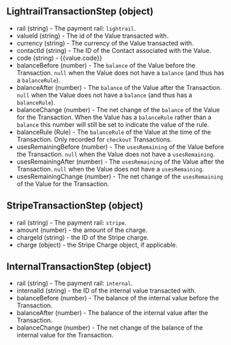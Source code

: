 ## LightrailTransactionStep (object)
+ rail (string) - The payment rail: `lightrail`.
+ valueId (string) - The id of the Value transacted with.
+ currency (string) - The currency of the Value transacted with.
+ contactId (string) - The ID of the Contact associated with the Value.
+ code (string) - {{value.code}}
+ balanceBefore (number) - The `balance` of the Value before the Transaction.  `null` when the Value does not have a `balance` (and thus has a `balanceRule`).
+ balanceAfter (number) - The `balance` of the Value after the Transaction.  `null` when the Value does not have a `balance` (and thus has a `balanceRule`).
+ balanceChange (number) - The net change of the `balance` of the Value for the Transaction.  When the Value has a `balanceRule` rather than a `balance` this number will still be set to indicate the value of the rule.
+ balanceRule (Rule) - The `balanceRule` of the Value at the time of the Transaction. Only recorded for `checkout` Transactions. 
+ usesRemainingBefore (number) - The `usesRemaining` of the Value before the Transaction.  `null` when the Value does not have a `usesRemaining`.
+ usesRemainingAfter (number) - The `usesRemaining` of the Value after the Transaction.  `null` when the Value does not have a `usesRemaining`.
+ usesRemainingChange (number) - The net change of the `usesRemaining` of the Value for the Transaction.

## StripeTransactionStep (object)
+ rail (string) - The payment rail: `stripe`.
+ amount (number) - the amount of the charge.
+ chargeId (string) - the ID of the Stripe charge.
+ charge (object) - the Stripe Charge object, if applicable.

## InternalTransactionStep (object)
+ rail (string) - The payment rail: `internal`.
+ internalId (string) - the ID of the internal value transacted with.
+ balanceBefore (number) - The balance of the internal value before the Transaction.
+ balanceAfter (number) - The balance of the internal value after the Transaction.
+ balanceChange (number) - The net change of the balance of the internal value for the Transaction.
